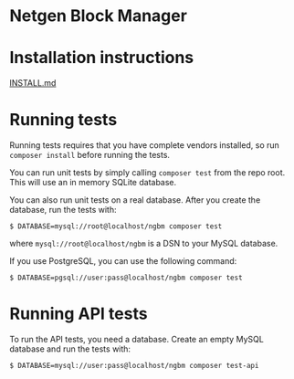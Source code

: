 Netgen Block Manager
====================

# Installation instructions

[INSTALL.md](INSTALL.md)

# Running tests

Running tests requires that you have complete vendors installed, so run
`composer install` before running the tests.

You can run unit tests by simply calling `composer test` from the repo root.
This will use an in memory SQLite database.

You can also run unit tests on a real database. After you create the database,
run the tests with:

```
$ DATABASE=mysql://root@localhost/ngbm composer test
```

where `mysql://root@localhost/ngbm` is a DSN to your MySQL database.

If you use PostgreSQL, you can use the following command:

```
$ DATABASE=pgsql://user:pass@localhost/ngbm composer test
```

# Running API tests

To run the API tests, you need a database. Create an empty MySQL database and
run the tests with:

```
$ DATABASE=mysql://user:pass@localhost/ngbm composer test-api
```

